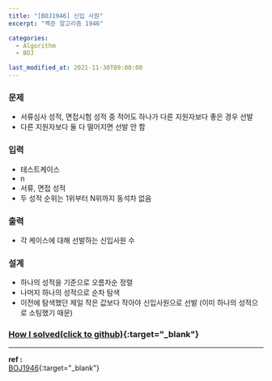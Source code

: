 ```yaml
---
title: "[BOJ1946] 신입 사원"
excerpt: "백준 알고리즘 1946"

categories:
  - Algorithm
  - BOJ

last_modified_at: 2021-11-30T09:00:00
---
```


### 문제

- 서류심사 성적, 면접시험 성적 중 적어도 하나가 다른 지원자보다 좋은 경우 선발
- 다른 지원자보다 둘 다 떨어지면 선발 안 함

### 입력

- 테스트케이스
- n
- 서류, 면접 성적
- 두 성적 순위는 1위부터 N위까지 동석차 없음

### 출력

- 각 케이스에 대해 선발하는 신입사원 수

### 설계

- 하나의 성적을 기준으로 오름차순 정렬
- 나머지 하나의 성적으로 순차 탐색
- 이전에 탐색했던 제일 작은 값보다 작아야 신입사원으로 선발 (이미 하나의 성적으로 소팅했기 때문)

### [How I solved(click to github)](https://github.com/mindflip/Algorithm_BOJ/blob/master/boj1946.cpp){:target="\_blank"}

---

**ref :**  
[BOJ1946](https://www.acmicpc.net/problem/1946){:target="\_blank"}
